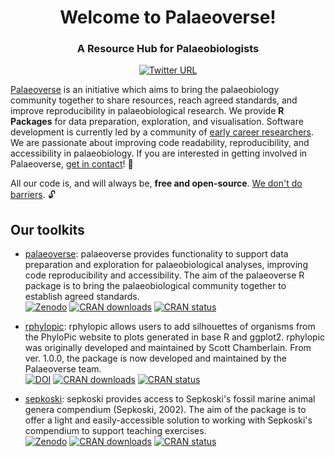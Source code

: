 <div align="center">
<h1>Welcome to Palaeoverse!</h1>
<h3>A Resource Hub for Palaeobiologists</h3>
  
[![Twitter URL](https://img.shields.io/twitter/url/https/twitter.com/ThePalaeoverse.svg?style=social&label=Follow%20us%20%40ThePalaeoverse)](https://x.com/ThePalaeoverse)

</div>

[Palaeoverse](https://palaeoverse.org) is an initiative which aims to bring the palaeobiology community together to share resources, reach agreed standards, and improve reproducibility in palaeobiological research. We provide **R Packages** for data preparation, exploration, and visualisation. Software development is currently led by a community of [early career researchers](https://palaeoverse.org/about#our-team). We are passionate about improving code readability, reproducibility, and accessibility in palaeobiology. If you are interested in getting involved in Palaeoverse, [get in contact](mailto:LewisA.Jones@outlook.com)! 👋

All our code is, and will always be, **free and open-source**. <ins>We don't do barriers</ins>. 🔓

## Our toolkits

- [palaeoverse](https://palaeoverse.palaeoverse.org): palaeoverse provides functionality to support data preparation and exploration for palaeobiological analyses, improving code reproducibility and accessibility. The aim of the palaeoverse R package is to bring the palaeobiological community together to establish agreed standards. <br>
<a href="https://zenodo.org/badge/latestdoi/468929230"><img src="https://zenodo.org/badge/468929230.svg" alt="Zenodo"></a>
<a href="https://cran.r-project.org/package=palaeoverse"><img src="https://cranlogs.r-pkg.org/badges/grand-total/palaeoverse" alt="CRAN downloads"></a>
<a href="https://CRAN.R-project.org/package=palaeoverse"><img src="https://www.r-pkg.org/badges/version/palaeoverse" alt="CRAN status"></a>

- [rphylopic](https://rphylopic.palaeoverse.org): rphylopic allows users to add silhouettes of organisms from the PhyloPic website to plots generated in base R and ggplot2. rphylopic was originally developed and maintained by <a href="https://scottchamberlain.info" style="text-decoration: none">Scott Chamberlain</a>. From ver. 1.0.0, the package is now developed and maintained by the Palaeoverse team. <br>
<a href="https://doi.org/10.5281/zenodo.10093317"><img src="https://zenodo.org/badge/DOI/10.5281/zenodo.10093317.svg" alt="DOI"></a>
<a href="https://cran.r-project.org/package=rphylopic"><img src="https://cranlogs.r-pkg.org/badges/grand-total/rphylopic" alt="CRAN downloads"></a>
<a href="https://CRAN.R-project.org/package=rphylopic"><img src="https://www.r-pkg.org/badges/version/rphylopic" alt="CRAN status"></a>

- [sepkoski](https://sepkoski.palaeoverse.org): sepkoski provides access to Sepkoski's fossil marine animal genera compendium (Sepkoski, 2002). The aim of the package is to offer a light and easily-accessible solution to working with Sepkoski's compendium to support teaching exercises. <br>
<a href="https://zenodo.org/badge/latestdoi/564230284"><img src="https://zenodo.org/badge/564230284.svg" alt="Zenodo"></a>
<a href="https://cran.r-project.org/package=sepkoski"><img src="https://cranlogs.r-pkg.org/badges/grand-total/sepkoski" alt="CRAN downloads"></a>
<a href="https://CRAN.R-project.org/package=sepkoski"><img src="https://www.r-pkg.org/badges/version/sepkoski" alt="CRAN status"></a>



